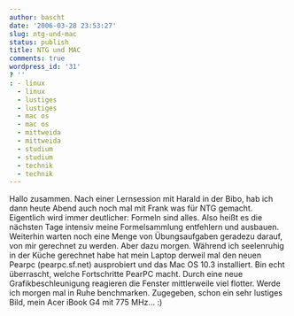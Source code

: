 ```yaml
---
author: bascht
date: '2006-03-28 23:53:27'
slug: ntg-und-mac
status: publish
title: NTG und MAC
comments: true
wordpress_id: '31'
? ''
: - linux
  - linux
  - lustiges
  - lustiges
  - mac os
  - mac os
  - mittweida
  - mittweida
  - studium
  - studium
  - technik
  - technik
---
```


Hallo zusammen. Nach einer Lernsession mit Harald in der Bibo, hab
ich dann heute Abend auch noch mal mit Frank was für NTG gemacht.
Eigentlich wird immer deutlicher: Formeln sind alles. Also heißt es
die nächsten Tage intensiv meine Formelsammlung entfehlern und
ausbauen. Weiterhin warten noch eine Menge von Übungsaufgaben
geradezu darauf, von mir gerechnet zu werden. Aber dazu morgen.
Während ich seelenruhig in der Küche gerechnet habe hat mein Laptop
derweil mal den neuen Pearpc (pearpc.sf.net) ausprobiert und das
Mac OS 10.3 installiert. Bin echt überrascht, welche Fortschritte
PearPC macht. Durch eine neue Grafikbeschleunigung reagieren die
Fenster mittlerweile viel flotter. Werde ich morgen mal in Ruhe
benchmarken. Zugegeben, schon ein sehr lustiges Bild, mein Acer
iBook G4 mit 775 MHz... :)


